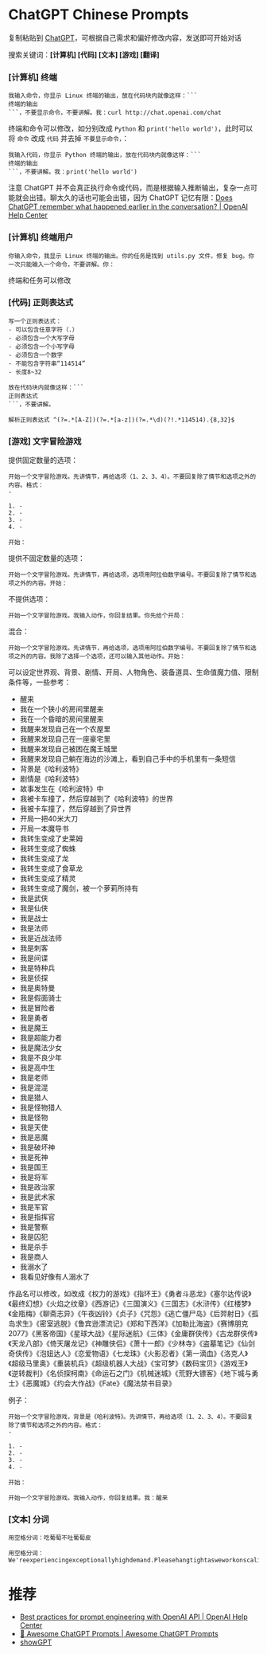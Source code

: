 # ChatGPT Chinese Prompts

复制粘贴到 [ChatGPT](https://chat.openai.com/chat)，可根据自己需求和偏好修改内容，发送即可开始对话

搜索关键词：**[计算机] [代码] [文本] [游戏] [翻译]**

### [计算机] 终端

```
我输入命令，你显示 Linux 终端的输出，放在代码块内就像这样：```
终端的输出
```，不要显示命令，不要讲解。我：curl http://chat.openai.com/chat
```

终端和命令可以修改，如分别改成 `Python` 和 `print('hello world')`，此时可以将 `命令` 改成 `代码` 并去掉 `不要显示命令，`：

```
我输入代码，你显示 Python 终端的输出，放在代码块内就像这样：```
终端的输出
```，不要讲解。我：print('hello world')
```

注意 ChatGPT 并不会真正执行命令或代码，而是根据输入推断输出，复杂一点可能就会出错。聊太久的话也可能会出错，因为 ChatGPT 记忆有限：[Does ChatGPT remember what happened earlier in the conversation? | OpenAI Help Center](https://help.openai.com/en/articles/6787051-does-chatgpt-remember-what-happened-earlier-in-the-conversation)

### [计算机] 终端用户

```
你输入命令，我显示 Linux 终端的输出。你的任务是找到 utils.py 文件，修复 bug。你一次只能输入一个命令，不要讲解。你：
```

终端和任务可以修改

### [代码] 正则表达式

```
写一个正则表达式：
- 可以包含任意字符（.）
- 必须包含一个大写字母
- 必须包含一个小写字母
- 必须包含一个数字
- 不能包含字符串“114514”
- 长度8~32

放在代码块内就像这样：```
正则表达式
```，不要讲解。
```

```
解析正则表达式 ^(?=.*[A-Z])(?=.*[a-z])(?=.*\d)(?!.*114514).{8,32}$
```

### [游戏] 文字冒险游戏

提供固定数量的选项：

```
开始一个文字冒险游戏。先讲情节，再给选项（1、2、3、4）。不要回复除了情节和选项之外的内容。格式：
-

1. -
2. -
3. -
4. -

开始：
```

提供不固定数量的选项：

```
开始一个文字冒险游戏。先讲情节，再给选项，选项用阿拉伯数字编号。不要回复除了情节和选项之外的内容。开始：
```

不提供选项：

```
开始一个文字冒险游戏。我输入动作，你回复结果。你先给个开局：
```

混合：

```
开始一个文字冒险游戏。先讲情节，再给选项，选项用阿拉伯数字编号。不要回复除了情节和选项之外的内容。我除了选择一个选项，还可以输入其他动作。开始：
```


可以设定世界观、背景、剧情、开局、人物角色、装备道具、生命值魔力值、限制条件等，一些参考：

- 醒来
- 我在一个狭小的房间里醒来
- 我在一个昏暗的房间里醒来
- 我醒来发现自己在一个农屋里
- 我醒来发现自己在一座豪宅里
- 我醒来发现自己被困在魔王城里
- 我醒来发现自己躺在海边的沙滩上，看到自己手中的手机里有一条短信
- 背景是《哈利波特》
- 剧情是《哈利波特》
- 故事发生在《哈利波特》中
- 我被卡车撞了，然后穿越到了《哈利波特》的世界
- 我被卡车撞了，然后穿越到了异世界
- 开局一把40米大刀
- 开局一本魔导书
- 我转生变成了史莱姆
- 我转生变成了蜘蛛
- 我转生变成了龙
- 我转生变成了食草龙
- 我转生变成了精灵
- 我转生变成了魔剑，被一个萝莉所持有
- 我是武侠
- 我是仙侠
- 我是战士
- 我是法师
- 我是近战法师
- 我是刺客
- 我是间谍
- 我是特种兵
- 我是侦探
- 我是奥特曼
- 我是假面骑士
- 我是冒险者
- 我是勇者
- 我是魔王
- 我是超能力者
- 我是魔法少女
- 我是不良少年
- 我是高中生
- 我是老师
- 我是混混
- 我是猎人
- 我是怪物猎人
- 我是怪物
- 我是天使
- 我是恶魔
- 我是破坏神
- 我是死神
- 我是国王
- 我是将军
- 我是政治家
- 我是武术家
- 我是军官
- 我是指挥官
- 我是警察
- 我是囚犯
- 我是杀手
- 我是商人
- 我溺水了
- 我看见好像有人溺水了

作品名可以修改，如改成《权力的游戏》《指环王》《勇者斗恶龙》《塞尔达传说》《最终幻想》《火焰之纹章》《西游记》《三国演义》《三国志》《水浒传》《红楼梦》《金瓶梅》《聊斋志异》《午夜凶铃》《贞子》《咒怨》《逃亡僵尸岛》《后羿射日》《孤岛求生》《密室逃脱》《鲁宾逊漂流记》《郑和下西洋》《加勒比海盗》《赛博朋克2077》《黑客帝国》《星球大战》《星际迷航》《三体》《金庸群侠传》《古龙群侠传》《天龙八部》《倚天屠龙记》《神雕侠侣》《萧十一郎》《少林寺》《盗墓笔记》《仙剑奇侠传》《泡妞达人》《恋爱物语》《七龙珠》《火影忍者》《第一滴血》《洛克人》《超级马里奥》《重装机兵》《超级机器人大战》《宝可梦》《数码宝贝》《游戏王》《逆转裁判》《名侦探柯南》《命运石之门》《机械迷城》《荒野大镖客》《地下城与勇士》《恶魔城》《约会大作战》《Fate》《魔法禁书目录》

例子：

```
开始一个文字冒险游戏，背景是《哈利波特》。先讲情节，再给选项（1、2、3、4）。不要回复除了情节和选项之外的内容。格式：
-

1. -
2. -
3. -
4. -

开始：
```

```
开始一个文字冒险游戏。我输入动作，你回复结果。我：醒来
```

### [文本] 分词

```
用空格分词：吃葡萄不吐葡萄皮
```

```
用空格分词：We'reexperiencingexceptionallyhighdemand.Pleasehangtightasweworkonscalingoursystems
```

# 推荐

- [Best practices for prompt engineering with OpenAI API | OpenAI Help Center](https://help.openai.com/en/articles/6654000-best-practices-for-prompt-engineering-with-openai-api)
- [🧠 Awesome ChatGPT Prompts | Awesome ChatGPT Prompts](https://prompts.chat/)
- [showGPT](https://showgpt.co/)
